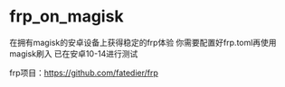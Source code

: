 # frp_on_magisk
在拥有magisk的安卓设备上获得稳定的frp体验
你需要配置好frp.toml再使用magisk刷入
已在安卓10-14进行测试

frp项目：https://github.com/fatedier/frp
